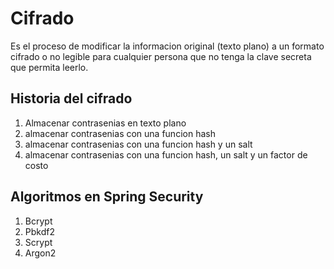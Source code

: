 # Cifrado

Es el proceso de modificar la informacion original (texto plano) a un formato cifrado o no legible
para cualquier persona que no tenga la clave secreta que permita leerlo.

Historia del cifrado
--------------------
1. Almacenar contrasenias en texto plano
2. almacenar contrasenias con una funcion hash
3. almacenar contrasenias con una funcion hash y un salt
4. almacenar contrasenias con una funcion hash, un salt y un factor de costo

## Algoritmos en Spring Security

1. Bcrypt
2. Pbkdf2
3. Scrypt
4. Argon2